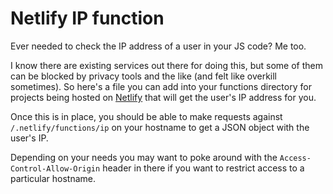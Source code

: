 # Netlify IP function

Ever needed to check the IP address of a user in your JS code? Me too.

I know there are existing services out there for doing this, but some of them can be blocked by privacy tools and the like (and felt like overkill sometimes). So here's a file you can add into your functions directory for projects being hosted on [Netlify](https://netlify.com/) that will get the user's IP address for you.

Once this is in place, you should be able to make requests against `/.netlify/functions/ip` on your hostname to get a JSON object with the user's IP.

Depending on your needs you may want to poke around with the `Access-Control-Allow-Origin` header in there if you want to restrict access to a particular hostname.